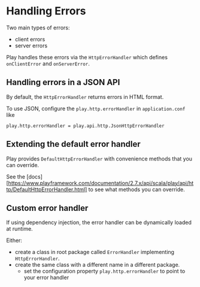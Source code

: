 # Handling Errors

Two main types of errors:
- client errors
- server errors

Play handles these errors via the `HttpErrorHandler` which defines `onClientError` and `onServerError`.

## Handling errors in a JSON API

By default, the `HttpErrorHandler` returns errors in HTML format.

To use JSON, configure the `play.http.errorHandler` in `application.conf` like

```
play.http.errorHandler = play.api.http.JsonHttpErrorHandler
```

## Extending the default error handler

Play provides `DefaultHttpErrorHandler` with convenience methods that you can override.

See the [docs][https://www.playframework.com/documentation/2.7.x/api/scala/play/api/http/DefaultHttpErrorHandler.html] to see what methods you can override.

## Custom error handler

If using dependency injection, the error handler can be dynamically loaded at runtime.

Either:
- create a class in root package called `ErrorHandler` implementing `HttpErrorHandler`.
- create the same class with a different name in a different package.
    - set the configuration property `play.http.errorHandler` to point to your error handler